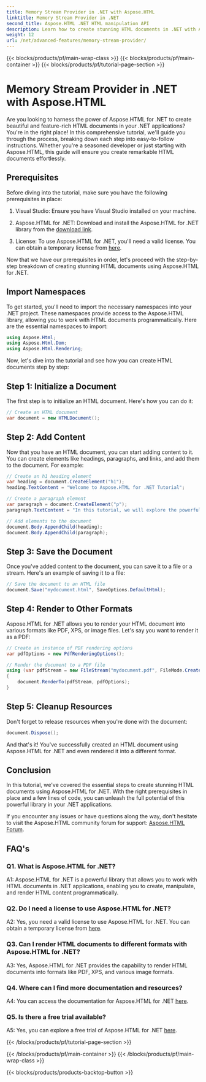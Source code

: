 ```yaml
---
title: Memory Stream Provider in .NET with Aspose.HTML
linktitle: Memory Stream Provider in .NET
second_title: Aspose.HTML .NET HTML manipulation API
description: Learn how to create stunning HTML documents in .NET with Aspose.HTML. Follow our step-by-step tutorial and unlock the power of HTML manipulation.
weight: 12
url: /net/advanced-features/memory-stream-provider/
---
```


{{< blocks/products/pf/main-wrap-class >}}
{{< blocks/products/pf/main-container >}}
{{< blocks/products/pf/tutorial-page-section >}}

# Memory Stream Provider in .NET with Aspose.HTML


Are you looking to harness the power of Aspose.HTML for .NET to create beautiful and feature-rich HTML documents in your .NET applications? You're in the right place! In this comprehensive tutorial, we'll guide you through the process, breaking down each step into easy-to-follow instructions. Whether you're a seasoned developer or just starting with Aspose.HTML, this guide will ensure you create remarkable HTML documents effortlessly.

## Prerequisites

Before diving into the tutorial, make sure you have the following prerequisites in place:

1. Visual Studio: Ensure you have Visual Studio installed on your machine.

2. Aspose.HTML for .NET: Download and install the Aspose.HTML for .NET library from the [download link](https://releases.aspose.com/html/net/).

3. License: To use Aspose.HTML for .NET, you'll need a valid license. You can obtain a temporary license from [here](https://purchase.aspose.com/temporary-license/).

Now that we have our prerequisites in order, let's proceed with the step-by-step breakdown of creating stunning HTML documents using Aspose.HTML for .NET.

## Import Namespaces

To get started, you'll need to import the necessary namespaces into your .NET project. These namespaces provide access to the Aspose.HTML library, allowing you to work with HTML documents programmatically. Here are the essential namespaces to import:

```csharp
using Aspose.Html;
using Aspose.Html.Dom;
using Aspose.Html.Rendering;
```

Now, let's dive into the tutorial and see how you can create HTML documents step by step:

## Step 1: Initialize a Document

The first step is to initialize an HTML document. Here's how you can do it:

```csharp
// Create an HTML document
var document = new HTMLDocument();
```

## Step 2: Add Content

Now that you have an HTML document, you can start adding content to it. You can create elements like headings, paragraphs, and links, and add them to the document. For example:

```csharp
// Create an h1 heading element
var heading = document.CreateElement("h1");
heading.TextContent = "Welcome to Aspose.HTML for .NET Tutorial";

// Create a paragraph element
var paragraph = document.CreateElement("p");
paragraph.TextContent = "In this tutorial, we will explore the powerful features of Aspose.HTML for .NET.";

// Add elements to the document
document.Body.AppendChild(heading);
document.Body.AppendChild(paragraph);
```

## Step 3: Save the Document

Once you've added content to the document, you can save it to a file or a stream. Here's an example of saving it to a file:

```csharp
// Save the document to an HTML file
document.Save("mydocument.html", SaveOptions.DefaultHtml);
```

## Step 4: Render to Other Formats

Aspose.HTML for .NET allows you to render your HTML document into various formats like PDF, XPS, or image files. Let's say you want to render it as a PDF:

```csharp
// Create an instance of PDF rendering options
var pdfOptions = new PdfRenderingOptions();

// Render the document to a PDF file
using (var pdfStream = new FileStream("mydocument.pdf", FileMode.Create))
{
    document.RenderTo(pdfStream, pdfOptions);
}
```

## Step 5: Cleanup Resources

Don't forget to release resources when you're done with the document:

```csharp
document.Dispose();
```

And that's it! You've successfully created an HTML document using Aspose.HTML for .NET and even rendered it into a different format.

## Conclusion

In this tutorial, we've covered the essential steps to create stunning HTML documents using Aspose.HTML for .NET. With the right prerequisites in place and a few lines of code, you can unleash the full potential of this powerful library in your .NET applications.

If you encounter any issues or have questions along the way, don't hesitate to visit the Aspose.HTML community forum for support: [Aspose.HTML Forum](https://forum.aspose.com/).

## FAQ's

### Q1. What is Aspose.HTML for .NET?

A1: Aspose.HTML for .NET is a powerful library that allows you to work with HTML documents in .NET applications, enabling you to create, manipulate, and render HTML content programmatically.

### Q2. Do I need a license to use Aspose.HTML for .NET?

A2: Yes, you need a valid license to use Aspose.HTML for .NET. You can obtain a temporary license from [here](https://purchase.aspose.com/temporary-license/).

### Q3. Can I render HTML documents to different formats with Aspose.HTML for .NET?

A3: Yes, Aspose.HTML for .NET provides the capability to render HTML documents into formats like PDF, XPS, and various image formats.

### Q4. Where can I find more documentation and resources?

A4: You can access the documentation for Aspose.HTML for .NET [here](https://reference.aspose.com/html/net/).

### Q5. Is there a free trial available?

A5: Yes, you can explore a free trial of Aspose.HTML for .NET [here](https://releases.aspose.com/).


{{< /blocks/products/pf/tutorial-page-section >}}

{{< /blocks/products/pf/main-container >}}
{{< /blocks/products/pf/main-wrap-class >}}

{{< blocks/products/products-backtop-button >}}
